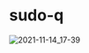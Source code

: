 # sudo-q

![2021-11-14_17-39](https://user-images.githubusercontent.com/47255415/141703341-482f42fd-fadb-41e8-8a74-7a6b7a5f6518.png)
